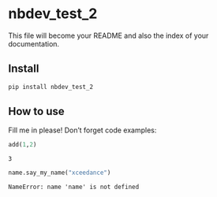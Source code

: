 nbdev_test_2
================

<!-- WARNING: THIS FILE WAS AUTOGENERATED! DO NOT EDIT! -->

This file will become your README and also the index of your
documentation.

## Install

``` sh
pip install nbdev_test_2
```

## How to use

Fill me in please! Don’t forget code examples:

``` python
add(1,2)
```

    3

``` python
name.say_my_name("xceedance")
```

    NameError: name 'name' is not defined
